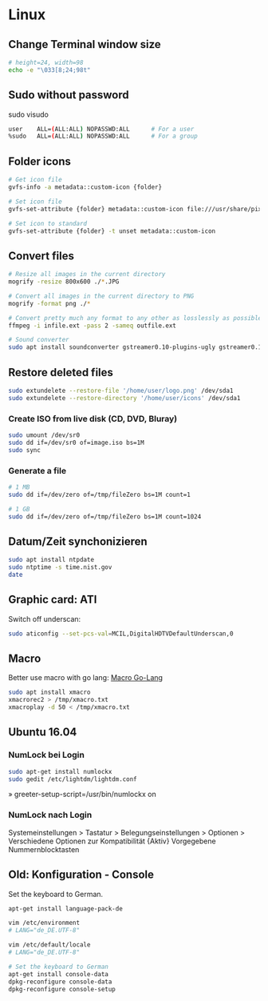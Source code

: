 # Linux

## Change Terminal window size

```bash
# height=24, width=98
echo -e "\033[8;24;98t"
```

## Sudo without password

sudo visudo

```bash
user    ALL=(ALL:ALL) NOPASSWD:ALL      # For a user
%sudo   ALL=(ALL:ALL) NOPASSWD:ALL      # For a group
```

## Folder icons

```bash
# Get icon file
gvfs-info -a metadata::custom-icon {folder}

# Set icon file
gvfs-set-attribute {folder} metadata::custom-icon file:///usr/share/pixmaps/firefox.png

# Set icon to standard
gvfs-set-attribute {folder} -t unset metadata::custom-icon
```

## Convert files

```bash
# Resize all images in the current directory
mogrify -resize 800x600 ./*.JPG

# Convert all images in the current directory to PNG
mogrify -format png ./*

# Convert pretty much any format to any other as losslessly as possible
ffmpeg -i infile.ext -pass 2 -sameq outfile.ext

# Sound converter
sudo apt install soundconverter gstreamer0.10-plugins-ugly gstreamer0.10-ffmpeg gstreamer0.10-plugins-bad-multiverse
```

## Restore deleted files

```bash
sudo extundelete --restore-file '/home/user/logo.png' /dev/sda1
sudo extundelete --restore-directory '/home/user/icons' /dev/sda1
```

### Create ISO from live disk (CD, DVD, Bluray)

```bash
sudo umount /dev/sr0
sudo dd if=/dev/sr0 of=image.iso bs=1M
sudo sync
```

### Generate a file

```bash
# 1 MB
sudo dd if=/dev/zero of=/tmp/fileZero bs=1M count=1

# 1 GB
sudo dd if=/dev/zero of=/tmp/fileZero bs=1M count=1024
```

## Datum/Zeit synchonizieren

```bash
sudo apt install ntpdate
sudo ntptime -s time.nist.gov
date
```

## Graphic card: ATI

Switch off underscan:

```bash
sudo aticonfig --set-pcs-val=MCIL,DigitalHDTVDefaultUnderscan,0
```

## Macro

Better use macro with go lang: [Macro Go-Lang](../../Programming/Binary/go-lang/macro/Macro.md)

```bash
sudo apt install xmacro
xmacrorec2 > /tmp/xmacro.txt
xmacroplay -d 50 < /tmp/xmacro.txt
```

## Ubuntu 16.04

### NumLock bei Login

```bash
sudo apt-get install numlockx
sudo gedit /etc/lightdm/lightdm.conf
```

» greeter-setup-script=/usr/bin/numlockx on

### NumLock nach Login

Systemeinstellungen > Tastatur > Belegungseinstellungen > Optionen > Verschiedene Optionen zur Kompatibilität
{Aktiv} Vorgegebene Nummernblocktasten

## Old: Konfiguration - Console

Set the keyboard to German.

```bash
apt-get install language-pack-de

vim /etc/environment
# LANG="de_DE.UTF-8"

vim /etc/default/locale
# LANG="de_DE.UTF-8"

# Set the keyboard to German
apt-get install console-data
dpkg-reconfigure console-data
dpkg-reconfigure console-setup
```
